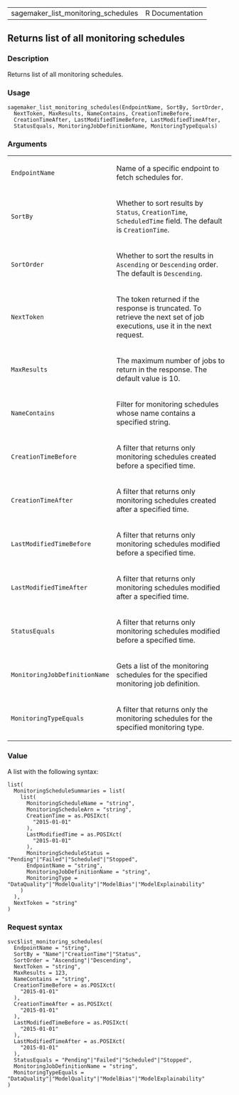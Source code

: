 <table style="width: 100%;">
<tbody>
<tr class="odd">
<td>sagemaker_list_monitoring_schedules</td>
<td style="text-align: right;">R Documentation</td>
</tr>
</tbody>
</table>

## Returns list of all monitoring schedules

### Description

Returns list of all monitoring schedules.

### Usage

    sagemaker_list_monitoring_schedules(EndpointName, SortBy, SortOrder,
      NextToken, MaxResults, NameContains, CreationTimeBefore,
      CreationTimeAfter, LastModifiedTimeBefore, LastModifiedTimeAfter,
      StatusEquals, MonitoringJobDefinitionName, MonitoringTypeEquals)

### Arguments

<table>
<colgroup>
<col style="width: 35%" />
<col style="width: 65%" />
</colgroup>
<tbody>
<tr class="odd">
<td><code
id="sagemaker_list_monitoring_schedules_:_EndpointName">EndpointName</code></td>
<td><p>Name of a specific endpoint to fetch schedules for.</p></td>
</tr>
<tr class="even">
<td><code
id="sagemaker_list_monitoring_schedules_:_SortBy">SortBy</code></td>
<td><p>Whether to sort results by <code>Status</code>,
<code>CreationTime</code>, <code>ScheduledTime</code> field. The default
is <code>CreationTime</code>.</p></td>
</tr>
<tr class="odd">
<td><code
id="sagemaker_list_monitoring_schedules_:_SortOrder">SortOrder</code></td>
<td><p>Whether to sort the results in <code>Ascending</code> or
<code>Descending</code> order. The default is
<code>Descending</code>.</p></td>
</tr>
<tr class="even">
<td><code
id="sagemaker_list_monitoring_schedules_:_NextToken">NextToken</code></td>
<td><p>The token returned if the response is truncated. To retrieve the
next set of job executions, use it in the next request.</p></td>
</tr>
<tr class="odd">
<td><code
id="sagemaker_list_monitoring_schedules_:_MaxResults">MaxResults</code></td>
<td><p>The maximum number of jobs to return in the response. The default
value is 10.</p></td>
</tr>
<tr class="even">
<td><code
id="sagemaker_list_monitoring_schedules_:_NameContains">NameContains</code></td>
<td><p>Filter for monitoring schedules whose name contains a specified
string.</p></td>
</tr>
<tr class="odd">
<td><code
id="sagemaker_list_monitoring_schedules_:_CreationTimeBefore">CreationTimeBefore</code></td>
<td><p>A filter that returns only monitoring schedules created before a
specified time.</p></td>
</tr>
<tr class="even">
<td><code
id="sagemaker_list_monitoring_schedules_:_CreationTimeAfter">CreationTimeAfter</code></td>
<td><p>A filter that returns only monitoring schedules created after a
specified time.</p></td>
</tr>
<tr class="odd">
<td><code
id="sagemaker_list_monitoring_schedules_:_LastModifiedTimeBefore">LastModifiedTimeBefore</code></td>
<td><p>A filter that returns only monitoring schedules modified before a
specified time.</p></td>
</tr>
<tr class="even">
<td><code
id="sagemaker_list_monitoring_schedules_:_LastModifiedTimeAfter">LastModifiedTimeAfter</code></td>
<td><p>A filter that returns only monitoring schedules modified after a
specified time.</p></td>
</tr>
<tr class="odd">
<td><code
id="sagemaker_list_monitoring_schedules_:_StatusEquals">StatusEquals</code></td>
<td><p>A filter that returns only monitoring schedules modified before a
specified time.</p></td>
</tr>
<tr class="even">
<td><code
id="sagemaker_list_monitoring_schedules_:_MonitoringJobDefinitionName">MonitoringJobDefinitionName</code></td>
<td><p>Gets a list of the monitoring schedules for the specified
monitoring job definition.</p></td>
</tr>
<tr class="odd">
<td><code
id="sagemaker_list_monitoring_schedules_:_MonitoringTypeEquals">MonitoringTypeEquals</code></td>
<td><p>A filter that returns only the monitoring schedules for the
specified monitoring type.</p></td>
</tr>
</tbody>
</table>

### Value

A list with the following syntax:

    list(
      MonitoringScheduleSummaries = list(
        list(
          MonitoringScheduleName = "string",
          MonitoringScheduleArn = "string",
          CreationTime = as.POSIXct(
            "2015-01-01"
          ),
          LastModifiedTime = as.POSIXct(
            "2015-01-01"
          ),
          MonitoringScheduleStatus = "Pending"|"Failed"|"Scheduled"|"Stopped",
          EndpointName = "string",
          MonitoringJobDefinitionName = "string",
          MonitoringType = "DataQuality"|"ModelQuality"|"ModelBias"|"ModelExplainability"
        )
      ),
      NextToken = "string"
    )

### Request syntax

    svc$list_monitoring_schedules(
      EndpointName = "string",
      SortBy = "Name"|"CreationTime"|"Status",
      SortOrder = "Ascending"|"Descending",
      NextToken = "string",
      MaxResults = 123,
      NameContains = "string",
      CreationTimeBefore = as.POSIXct(
        "2015-01-01"
      ),
      CreationTimeAfter = as.POSIXct(
        "2015-01-01"
      ),
      LastModifiedTimeBefore = as.POSIXct(
        "2015-01-01"
      ),
      LastModifiedTimeAfter = as.POSIXct(
        "2015-01-01"
      ),
      StatusEquals = "Pending"|"Failed"|"Scheduled"|"Stopped",
      MonitoringJobDefinitionName = "string",
      MonitoringTypeEquals = "DataQuality"|"ModelQuality"|"ModelBias"|"ModelExplainability"
    )
